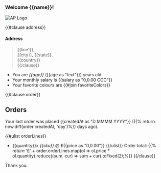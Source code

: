 ### Welcome {{name}}!

![AP Logo](https://avatars.githubusercontent.com/u/29445438?s=64)

{{#clause address}}  
#### Address
> {{line1}},  
 {{city}}, {{state}},  
 {{country}}  
 {{/clause}}

- You are *{{age}}* ({{age as "text"}}) years old
- Your monthly salary is {{salary as "0,0.00 CCC"}}
- Your favorite colours are {{#join favoriteColors}}

{{#clause order}}
## Orders
Your last order was placed {{createdAt as "D MMMM YYYY"}} ({{% return now.diff(order.createdAt, 'day')%}} days ago).

{{#ulist orderLines}}
- {{quantity}}x _{{sku}}_ @ £{{price as "0,0.00"}}
{{/ulist}}
Order total: {{% return '£' + order.orderLines.map(ol => ol.price * ol.quantity).reduce((sum, cur) => sum + cur).toFixed(2);%}}
{{/clause}}

Thank you.
